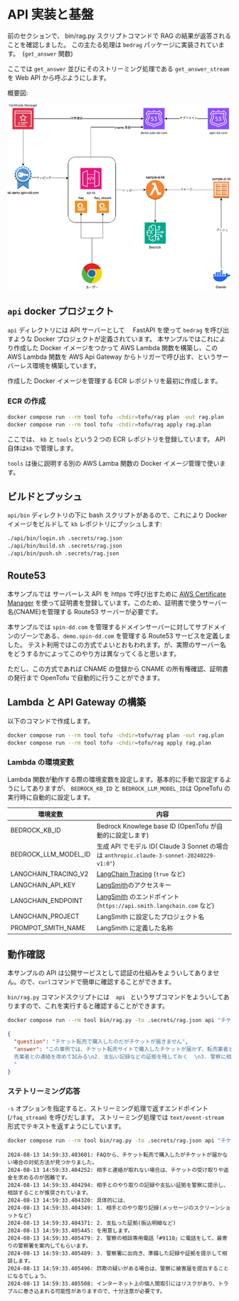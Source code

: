# API 実装と基盤

前のセクションで、 bin/rag.py スクリプトコマンドで RAG の結果が返答されることを確認しました。
この主たる処理は `bedrag` パッケージに実装されています。　(`get_answer` 関数)

ここでは `get_answer` 並びにそのストリーミング処理である `get_answer_stream` を Web API から呼ぶようにします。

概要図:

![apigw](img/apigw.drawio.png)

## `api` docker プロジェクト

`api` ディレクトリには API サーバーとして　 FastAPI を使って `bedrag` を呼び出すような Docker プロジェクトが定義されています。
本サンプルではこれにより作成した Docker イメージをつかって AWS Lambda 関数を構築し、この　 AWS Lambda 関数を AWS Api Gateway からトリガーで呼び出す、というサーバーレス環境を構築しています。

作成した Docker イメージを管理する ECR レポジトリを最初に作成します。

### ECR の作成

```bash
docker compose run --rm tool tofu -chdir=tofu/rag plan -out rag.plan  -target=module.ecr
docker compose run --rm tool tofu -chdir=tofu/rag apply rag.plan
```

ここでは、 `kb` と `tools` という２つの ECR レポジトリを登録しています。
API 自体は`kb` で管理します。

`tools` は後に説明する別の AWS Lamba 関数の Docker イメージ管理で使います。

## ビルドとプッシュ

`api/bin` ディレクトリの下に bash スクリプトがあるので、これにより Docker イメージをビルドして `kb` レポジトリにプッシュします:

```bash
./api/bin/login.sh .secrets/rag.json
./api/bin/build.sh .secrets/rag.json
./api/bin/push.sh .secrets/rag.json
```

## Route53

本サンプルでは サーバーレス API を https で呼び出すために [AWS Certificate Manager](https://aws.amazon.com/jp/certificate-manager/) を使って証明書を登録しています。このため、証明書で使うサーバー名(CNAME)を管理する Route53 サーバーが必要です。

本サンプルでは `spin-dd.com` を管理するドメインサーバーに対してサブドメインのゾーンである、`demo.spin-dd.com` を管理する Route53 サービスを定義しました。
テスト利用ではこの方式でよいとおもわれます。が、実際のサーバー名をどうするかによってこのやり方は異なってくると思います。

ただし、この方式であれば CNAME の登録から CNAME の所有権確認、証明書の発行まで OpenTofu で自動的に行うことができます。

## Lambda と API Gateway の構築

以下のコマンドで作成します。

```bash
docker compose run --rm tool tofu -chdir=tofu/rag plan -out rag.plan  -target=module.apigw
docker compose run --rm tool tofu -chdir=tofu/rag apply rag.plan
```

### Lambda の環境変数

Lambda 関数が動作する際の環境変数を設定します。基本的に手動で設定するようにしてありますが、 `BEDROCK_KB_ID` と `BEDROCK_LLM_MODEL_ID`は OpneTofu の実行時に自動的に設定します。

| 環境変数             | 内容                                                                                                     |
| -------------------- | -------------------------------------------------------------------------------------------------------- |
| BEDROCK_KB_ID        | Bedrock Knowlege base ID (OpenTofu が自動的に設定します)                                                 |
| BEDROCK_LLM_MODEL_ID | 生成 API でモデル ID( Claude 3 Sonnet の場合は `anthropic.claude-3-sonnet-20240229-v1:0"`)               |
| LANGCHAIN_TRACING_V2 | [LangChain Tracing](https://docs.smith.langchain.com/old/tracing/quick_start) (`true` など)              |
| LANGCHAIN_API_KEY    | [LangSmith](https://www.langchain.com/langsmith)のアクセスキー                                           |
| LANGCHAIN_ENDPOINT   | [LangSmith](https://docs.smith.langchain.com/) のエンドポイント (`https://api.smith.langchain.com` など) |
| LANGCHAIN_PROJECT    | LangSmith に設定したプロジェクト名                                                                       |
| PROMPOT_SMITH_NAME   | LangSmith に定義した名称                                                                                 |

## 動作確認

本サンプルの API は公開サービスとして認証の仕組みをよういしてありません。ので、`curl`コマンドで簡単に確認することができます。

`bin/rag.py` コマンドスクリプトには　`api ` というサブコマンドをよういしてありますので、これを実行すると確認することができます。

```bash
docker compose run --rm tool bin/rag.py -to .secrets/rag.json api "チケット転売で購入したのだがチケットが届きません"
```

```json
{
  "question": "チケット転売で購入したのだがチケットが届きません",
  "answer": "この事例では、チケット転売サイトで購入したチケットが届かず、転売業者とも連絡が取れない状況のようです。\n\nFAQの回答を参考にすると、このような場合は詐欺の疑いがあり、チケットの受け取りや返金を求めるのは困難とされています。\n\nそのため、対処方法としては以下のようなことが考えられます。\n\n1.
  売業者との連絡を改めて試みる\n2. 支払い記録などの証拠を残しておく  \n3. 警察に相談し、詐欺被害として届け出る\n\n特に3点目は、FAQでも「警察の相談窓口」を紹介しており、インターネット上の取引でトラブルに遭った場合の一般的な対処方法と言えます。\n\n被害の拡大を防ぐためにも、早期の警察への相談が賢明でしょう
  "
}
```

### ステトリーミング応答

`-s` オプションを指定すると、ストリーミング処理で返すエンドポイント(`/faq_stream`) を呼びだします。 ストリーミング処理では `text/event-stream` 形式でテキストを返すようにしています。

```bash
docker compose run --rm tool bin/rag.py -to .secrets/rag.json api "チケット転売で購入したのだがチケットが届きません" -s
```

```
2024-08-13 14:59:33.403601: FAQから、チケット転売で購入したがチケットが届かない場合の対処方法が見つかりました。
2024-08-13 14:59:33.404252: 相手と連絡が取れない場合は、チケットの受け取りや返金を求めるのが困難です。
2024-08-13 14:59:33.404294: 相手とのやり取りの記録や支払い証拠を警察に提示し、相談することが推奨されています。
2024-08-13 14:59:33.404320: 具体的には、
2024-08-13 14:59:33.404349: 1. 相手とのやり取り記録(メッセージのスクリーンショットなど)
2024-08-13 14:59:33.404371: 2. 支払った証拠(振込明細など)
2024-08-13 14:59:33.405445: を用意します。
2024-08-13 14:59:33.405479: 2. 警察の相談専用電話「#9110」に電話をして、最寄りの警察署を案内してもらいます。
2024-08-13 14:59:33.405489: 3. 警察署に出向き、準備した記録や証拠を提示して相談します。
2024-08-13 14:59:33.405496: 詐欺の疑いがある場合は、警察に被害届を提出することになるでしょう。
2024-08-13 14:59:33.405508: インターネット上の個人間取引にはリスクがあり、トラブルに巻き込まれる可能性がありますので、十分注意が必要です。
```
